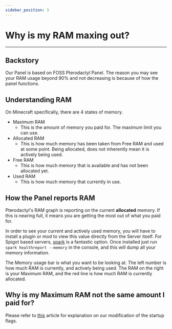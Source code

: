 ```yaml
---
sidebar_position: 3
---
```


# Why is my RAM maxing out?

---

## Backstory
Our Panel is based on FOSS Pterodactyl Panel. The reason you may see your RAM usage beyond 90% and not decreasing is because of how the panel functions.


## Understanding RAM
On Minecraft specifically, there are 4 states of memory.
- Maximum RAM
  * This is the amount of memory you paid for. The maximum limit you can use.
- Allocated RAM
  * This is how much memory has been taken from Free RAM and used at some point. Being allocated, does not inherently mean it is actively being used.
- Free RAM
  * This is how much memory that is available and has not been allocated yet.
- Used RAM
  * This is how much memory that currently in use.

## How the Panel reports RAM
Pterodactyl's RAM graph is reporting on the current **allocated** memory. If this is nearing full, it means you are getting the most out of what you paid for.

In order to see your current and actively used memory, you will have to install a plugin or mod to view this value directly from the Server itself. For Spigot based servers, [spark](https://spark.lucko.me/download) is a fantastic option. Once installed just run `spark healthreport --memory` in the console, and this will dump all your memory information.

The Memory usage bar is what you want to be looking at. The left number is how much RAM is currently, and actively being used. The RAM on the right is your Maximum RAM, and the red line is how much RAM is currently allocated.


## Why is my Maximum RAM not the same amount I paid for?

Please refer to [this](/Understanding%20the%20Panel/startup#aikars-flags) article for explanation on our modification of the startup flags.